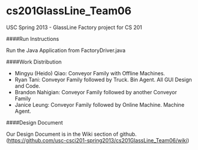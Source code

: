 cs201GlassLine_Team06
=====================

USC Spring 2013 - GlassLine Factory project for CS 201

####Run Instructions

Run the Java Application from FactoryDriver.java


####Work Distribution 

- Mingyu (Heido) Qiao: Conveyor Family with Offline Machines. 
- Ryan Tani: Conveyor Family followed by Truck. Bin Agent. All GUI Design and Code. 
- Brandon Nahigian: Conveyor Family followed by another Conveyor Family
- Janice Leung: Conveyor Family followed by Online Machine. Machine Agent. 

####Design Document

Our Design Document is in the Wiki section of github. (https://github.com/usc-csci201-spring2013/cs201GlassLine_Team06/wiki)

